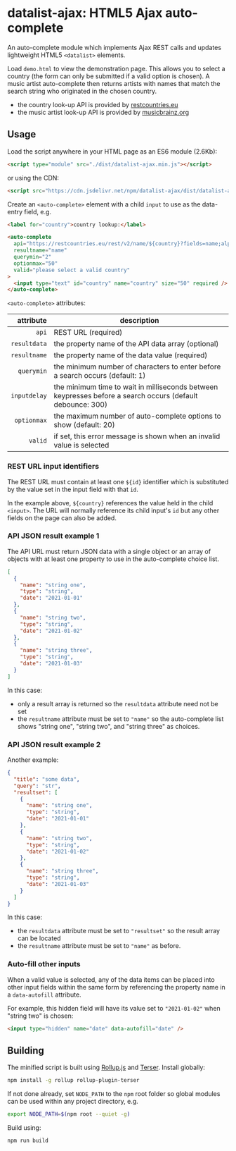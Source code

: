 # datalist-ajax: HTML5 Ajax auto-complete

An auto-complete module which implements Ajax REST calls and updates lightweight HTML5 `<datalist>` elements.

Load `demo.html` to view the demonstration page. This allows you to select a country (the form can only be submitted if a valid option is chosen). A music artist auto-complete then returns artists with names that match the search string who originated in the chosen country.

* the country look-up API is provided by [restcountries.eu](https://restcountries.eu/#api-endpoints-name)
* the music artist look-up API is provided by [musicbrainz.org](https://musicbrainz.org/doc/MusicBrainz_API)


## Usage

Load the script anywhere in your HTML page as an ES6 module (2.6Kb):

```html
<script type="module" src="./dist/datalist-ajax.min.js"></script>
```

or using the CDN:

```html
<script src="https://cdn.jsdelivr.net/npm/datalist-ajax/dist/datalist-ajax.min.js"></script>
```

Create an `<auto-complete>` element with a child `input` to use as the data-entry field, e.g.

```html
<label for="country">country lookup:</label>

<auto-complete
  api="https://restcountries.eu/rest/v2/name/${country}?fields=name;alpha2Code;region"
  resultname="name"
  querymin="2"
  optionmax="50"
  valid="please select a valid country"
>
  <input type="text" id="country" name="country" size="50" required />
</auto-complete>
```

`<auto-complete>` attributes:

|attribute|description|
|-:|-|
|`api`|REST URL (required)|
|`resultdata`|the property name of the API data array (optional)|
|`resultname`|the property name of the data value (required)|
|`querymin`|the minimum number of characters to enter before a search occurs (default: 1)|
|`inputdelay`|the minimum time to wait in milliseconds between keypresses before a search occurs (default debounce: 300)|
|`optionmax`|the maximum number of auto-complete options to show (default: 20)|
|`valid`|if set, this error message is shown when an invalid value is selected|


### REST URL input identifiers

The REST URL must contain at least one `${id}` identifier which is substituted by the value set in the input field with that `id`.

In the example above, `${country}` references the value held in the child `<input>`. The URL will normally reference its child input's `id` but any other fields on the page can also be added.


### API JSON result example 1

The API URL must return JSON data with a single object or an array of objects with at least one property to use in the auto-complete choice list.

```json
[
  {
    "name": "string one",
    "type": "string",
    "date": "2021-01-01"
  },
  {
    "name": "string two",
    "type": "string",
    "date": "2021-01-02"
  },
  {
    "name": "string three",
    "type": "string",
    "date": "2021-01-03"
  }
]
```

In this case:

* only a result array is returned so the `resultdata` attribute need not be set
* the `resultname` attribute must be set to `"name"` so the auto-complete list shows "string one", "string two", and "string three" as choices.


### API JSON result example 2

Another example:

```json
{
  "title": "some data",
  "query": "str",
  "resultset": [
    {
      "name": "string one",
      "type": "string",
      "date": "2021-01-01"
    },
    {
      "name": "string two",
      "type": "string",
      "date": "2021-01-02"
    },
    {
      "name": "string three",
      "type": "string",
      "date": "2021-01-03"
    }
  ]
}
```

In this case:

* the `resultdata` attribute must be set to `"resultset"` so the result array can be located
* the `resultname` attribute must be set to `"name"` as before.


### Auto-fill other inputs

When a valid value is selected, any of the data items can be placed into other input fields within the same form by referencing the property name in a `data-autofill` attribute.

For example, this hidden field will have its value set to `"2021-01-02"` when "string two" is chosen:

```html
<input type="hidden" name="date" data-autofill="date" />
```


## Building

The minified script is built using [Rollup.js](https://rollupjs.org/) and [Terser](https://terser.org/). Install globally:

```bash
npm install -g rollup rollup-plugin-terser
```

If not done already, set `NODE_PATH` to the `npm` root folder so global modules can be used within any project directory, e.g.

```bash
export NODE_PATH=$(npm root --quiet -g)
```

Build using:

```bash
npm run build
```
